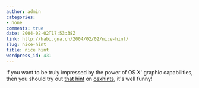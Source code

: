 ```yaml
---
author: admin
categories:
- none
comments: true
date: 2004-02-02T17:53:38Z
link: http://habi.gna.ch/2004/02/02/nice-hint/
slug: nice-hint
title: nice hint
wordpress_id: 431
---
```


if you want to be truly impressed by the power of OS X' graphic capabilities, then you should try out [that hint](http://www.macosxhints.com/article.php?story=20040125013419302#comments) on [osxhints](http://www.macosxhints.com/), it's well funny!
